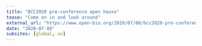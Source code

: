 ```yaml
---
title: "BCC2020 pre-conference open house"
tease: "Come on in and look around"
external_url: "https://www.open-bio.org/2020/07/08/bcc2020-pre-conference-open-house/"
date: "2020-07-08"
subsites: [global, us]
---
```

